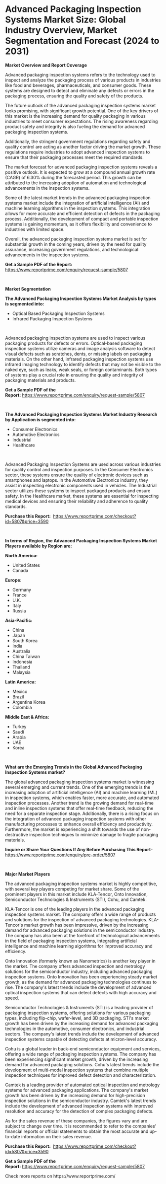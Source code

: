 <p><h1>Advanced Packaging Inspection Systems Market Size: Global Industry Overview, Market Segmentation and Forecast (2024 to 2031)</h1></p><p><strong>Market Overview and Report Coverage</strong></p>
<p><p>Advanced packaging inspection systems refers to the technology used to inspect and analyze the packaging process of various products in industries like food and beverages, pharmaceuticals, and consumer goods. These systems are designed to detect and eliminate any defects or errors in the packaging process, ensuring the quality and safety of the products.</p><p>The future outlook of the advanced packaging inspection systems market looks promising, with significant growth potential. One of the key drivers of this market is the increasing demand for quality packaging in various industries to meet consumer expectations. The rising awareness regarding product safety and integrity is also fueling the demand for advanced packaging inspection systems.</p><p>Additionally, the stringent government regulations regarding safety and quality control are acting as another factor driving the market growth. These regulations require industries to adopt advanced inspection systems to ensure that their packaging processes meet the required standards.</p><p>The market forecast for advanced packaging inspection systems reveals a positive outlook. It is expected to grow at a compound annual growth rate (CAGR) of 6.30% during the forecasted period. This growth can be attributed to the increasing adoption of automation and technological advancements in the inspection systems.</p><p>Some of the latest market trends in the advanced packaging inspection systems market include the integration of artificial intelligence (AI) and machine learning algorithms in the inspection systems. This integration allows for more accurate and efficient detection of defects in the packaging process. Additionally, the development of compact and portable inspection systems is gaining momentum, as it offers flexibility and convenience to industries with limited space.</p><p>Overall, the advanced packaging inspection systems market is set for substantial growth in the coming years, driven by the need for quality assurance, increasing government regulations, and technological advancements in the inspection systems.</p></p>
<p><strong>Get a Sample PDF of the Report:</strong> <a href="https://www.reportprime.com/enquiry/request-sample/5807">https://www.reportprime.com/enquiry/request-sample/5807</a></p>
<p>&nbsp;</p>
<p><strong>Market Segmentation</strong></p>
<p><strong>The Advanced Packaging Inspection Systems Market Analysis by types is segmented into:</strong></p>
<p><ul><li>Optical Based Packaging Inspection Systems</li><li>Infrared Packaging Inspection Systems</li></ul></p>
<p>&nbsp;</p>
<p><p>Advanced packaging inspection systems are used to inspect various packaging products for defects or errors. Optical-based packaging inspection systems utilize cameras and image analysis software to detect visual defects such as scratches, dents, or missing labels on packaging materials. On the other hand, infrared packaging inspection systems use infrared imaging technology to identify defects that may not be visible to the naked eye, such as leaks, weak seals, or foreign contaminants. Both types of systems play a crucial role in ensuring the quality and integrity of packaging materials and products.</p></p>
<p><strong>Get a Sample PDF of the Report:</strong>&nbsp;<a href="https://www.reportprime.com/enquiry/request-sample/5807">https://www.reportprime.com/enquiry/request-sample/5807</a></p>
<p>&nbsp;</p>
<p><strong>The Advanced Packaging Inspection Systems Market Industry Research by Application is segmented into:</strong></p>
<p><ul><li>Consumer Electronics</li><li>Automotive Electronics</li><li>Industrial</li><li>Healthcare</li></ul></p>
<p>&nbsp;</p>
<p><p>Advanced Packaging Inspection Systems are used across various industries for quality control and inspection purposes. In the Consumer Electronics sector, these systems ensure the quality of electronic devices such as smartphones and laptops. In the Automotive Electronics industry, they assist in inspecting electronic components used in vehicles. The Industrial sector utilizes these systems to inspect packaged products and ensure safety. In the Healthcare market, these systems are essential for inspecting medical devices and ensuring their reliability and adherence to quality standards.</p></p>
<p><strong>Purchase this Report:</strong>&nbsp; <a href="https://www.reportprime.com/checkout?id=5807&price=3590">https://www.reportprime.com/checkout?id=5807&price=3590</a></p>
<p>&nbsp;</p>
<p><strong>In terms of Region, the Advanced Packaging Inspection Systems Market Players available by Region are:</strong></p>
<p>
    <p> <strong> North America: </strong>
        <ul>
            <li>United States</li>
            <li>Canada</li>
        </ul>
        </p> 
    <p> <strong> Europe: </strong>
        <ul>
            <li>Germany</li>
            <li>France</li>
            <li>U.K.</li>
            <li>Italy</li>
            <li>Russia</li>
        </ul>
        </p> 
    <p> <strong> Asia-Pacific: </strong>
        <ul>
            <li>China</li>
            <li>Japan</li>
            <li>South Korea</li>
            <li>India</li>
            <li>Australia</li>
            <li>China Taiwan</li>
            <li>Indonesia</li>
            <li>Thailand</li>
            <li>Malaysia</li>
        </ul>
        </p> 
    <p> <strong> Latin America: </strong>
        <ul>
            <li>Mexico</li>
            <li>Brazil</li>
            <li>Argentina Korea</li>
            <li>Colombia</li>
        </ul>
        </p> 
    <p> <strong> Middle East & Africa: </strong>
        <ul>
            <li>Turkey</li>
            <li>Saudi</li>
            <li>Arabia</li>
            <li>UAE</li>
            <li>Korea</li>
        </ul>
    </p>
    </p>
<p>&nbsp;</p>
<p><strong>What are the Emerging Trends in the Global Advanced Packaging Inspection Systems market?</strong></p>
<p><p>The global advanced packaging inspection systems market is witnessing several emerging and current trends. One of the emerging trends is the increasing adoption of artificial intelligence (AI) and machine learning (ML) in inspection systems, which enables faster, more accurate, and automated inspection processes. Another trend is the growing demand for real-time and inline inspection systems that offer real-time feedback, reducing the need for a separate inspection stage. Additionally, there is a rising focus on the integration of advanced packaging inspection systems with other manufacturing processes to enhance overall efficiency and productivity. Furthermore, the market is experiencing a shift towards the use of non-destructive inspection techniques to minimize damage to fragile packaging materials.</p></p>
<p><strong>Inquire or Share Your Questions If Any Before Purchasing This Report</strong>- <a href="https://www.reportprime.com/enquiry/pre-order/5807">https://www.reportprime.com/enquiry/pre-order/5807</a></p>
<p>&nbsp;</p>
<p><strong>Major Market Players</strong></p>
<p><p>The advanced packaging inspection systems market is highly competitive, with several key players competing for market share. Some of the prominent players in this market include KLA-Tencor, Onto Innovation, Semiconductor Technologies & Instruments (STI), Cohu, and Camtek.</p><p>KLA-Tencor is one of the leading players in the advanced packaging inspection systems market. The company offers a wide range of products and solutions for the inspection of advanced packaging technologies. KLA-Tencor's market growth has been impressive, driven by the increasing demand for advanced packaging solutions in the semiconductor industry. The company has also been at the forefront of technological advancements in the field of packaging inspection systems, integrating artificial intelligence and machine learning algorithms for improved accuracy and efficiency.</p><p>Onto Innovation (formerly known as Nanometrics) is another key player in the market. The company offers advanced inspection and metrology solutions for the semiconductor industry, including advanced packaging inspection systems. Onto Innovation has been experiencing steady market growth, as the demand for advanced packaging technologies continues to rise. The company's latest trends include the development of advanced optical inspection systems that can detect defects with high accuracy and speed.</p><p>Semiconductor Technologies & Instruments (STI) is a leading provider of packaging inspection systems, offering solutions for various packaging types, including flip-chip, wafer-level, and 3D packaging. STI's market growth has been driven by the increasing demand for advanced packaging technologies in the automotive, consumer electronics, and industrial sectors. The company's latest trends include the development of advanced inspection systems capable of detecting defects at micron-level accuracy.</p><p>Cohu is a global leader in back-end semiconductor equipment and services, offering a wide range of packaging inspection systems. The company has been experiencing significant market growth, driven by the increasing demand for advanced packaging solutions. Cohu's latest trends include the development of multi-modal inspection systems that combine multiple inspection techniques for improved defect detection and characterization.</p><p>Camtek is a leading provider of automated optical inspection and metrology systems for advanced packaging applications. The company's market growth has been driven by the increasing demand for high-precision inspection solutions in the semiconductor industry. Camtek's latest trends include the development of advanced inspection systems with improved resolution and accuracy for the detection of complex packaging defects.</p><p>As for the sales revenue of these companies, the figures vary and are subject to change over time. It is recommended to refer to the companies' financial reports or official statements to obtain the most accurate and up-to-date information on their sales revenue.</p></p>
<p><strong>Purchase this Report:</strong>&nbsp;&nbsp;<a href="https://www.reportprime.com/checkout?id=5807&price=3590">https://www.reportprime.com/checkout?id=5807&price=3590</a></p>
<p></p>
<p><strong>Get a Sample PDF of the Report:</strong>&nbsp;<a href="https://www.reportprime.com/enquiry/request-sample/5807">https://www.reportprime.com/enquiry/request-sample/5807</a></p>
<p>Check more reports on https://www.reportprime.com/</p>